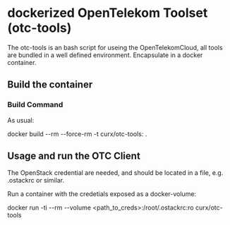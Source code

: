 # dockerized OpenTelekom Toolset (otc-tools)

The otc-tools is an bash script for useing the OpenTelekomCloud,
all tools are bundled in a well defined environment.
Encapsulate in a docker container.

## Build the container

### Build Command

As usual:

  docker build --rm --force-rm -t curx/otc-tools:<tag> .

## Usage and run the OTC Client

The OpenStack credential are needed, and should be located in
a file, e.g. .ostackrc or similar.

Run a container with the credetials exposed as a docker-volume:

  docker run -ti --rm --volume <path_to_creds>:/root/.ostackrc:ro curx/otc-tools <cmd>

